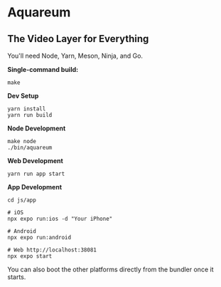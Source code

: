 # Aquareum

## The Video Layer for Everything

You'll need Node, Yarn, Meson, Ninja, and Go.

**Single-command build:**

```
make
```

**Dev Setup**

```
yarn install
yarn run build
```

**Node Development**

```
make node
./bin/aquareum
```

**Web Development**

```
yarn run app start
```

**App Development**

```
cd js/app

# iOS
npx expo run:ios -d "Your iPhone"

# Android
npx expo run:android

# Web http://localhost:38081
npx expo start
```

You can also boot the other platforms directly from the bundler once it starts.
